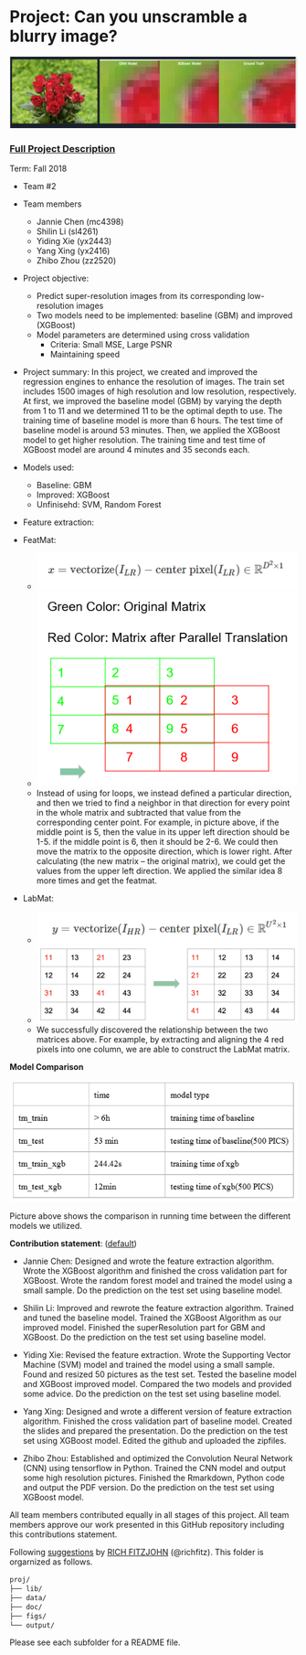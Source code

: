 # Project: Can you unscramble a blurry image? 
![image](figs/Comparison4Pic.png)

### [Full Project Description](doc/project3_desc.md)

Term: Fall 2018

+ Team #2
+ Team members
	+ Jannie Chen (mc4398)
	+ Shilin Li   (sl4261)
	+ Yiding Xie  (yx2443)
	+ Yang Xing   (yx2416)
	+ Zhibo Zhou  (zz2520)

+ Project objective:
	+ Predict super-resolution images from its corresponding low-resolution images
	+ Two models need to be implemented: baseline (GBM) and improved (XGBoost)
	+ Model parameters are determined using cross validation
		+ Criteria: Small MSE, Large PSNR
		+ Maintaining speed

+ Project summary: In this project, we created and improved the regression engines to enhance the resolution of images. The train set includes 1500 images of high resolution and low resolution, respectively. At first, we improved the baseline model (GBM) by varying the depth from 1 to 11 and we determined 11 to be the optimal depth to use. The training time of baseline model is more than 6 hours. The test time of baseline model is around 53 minutes. Then, we applied the XGBoost model to get higher resolution. The training time and test time of XGBoost model are around 4 minutes and 35 seconds each. 

+ Models used:
	+ Baseline: GBM
	+ Improved: XGBoost
	+ Unfinisehd: SVM, Random Forest

+ Feature extraction:

+ FeatMat: 
	+ ![image](figs/featmat_calc.png)
	+ ![image](figs/Feature%20Extraction.png)
	+ Instead of using for loops, we instead defined a particular direction, and then we tried to find a neighbor in that direction for every point in the whole matrix and subtracted that value from the corresponding center point. For example, in picture above, if the middle point is 5, then the value in its upper left direction should be 1-5. if the middle point is 6, then it should be 2-6.  We could then move the matrix to the opposite direction, which is lower right. After calculating (the new matrix – the original matrix), we could get the values from the upper left direction. We applied the similar idea 8 more times and get the featmat.

+ LabMat: 
	+ ![image](figs/labmat_calc.png)
	+ ![image](figs/Feature%20Extraction2.png)
	+ We successfully discovered the relationship between the two matrices above. For example, by extracting and aligning the 4 red pixels into one column, we are able to construct the LabMat matrix.


**Model Comparison**

![image](figs/time.png)

Picture above shows the comparison in running time between the different models we utilized. 
	
**Contribution statement**: ([default](doc/a_note_on_contributions.md)) 

+ Jannie Chen: Designed and wrote the feature extraction algorithm. Wrote the XGBoost algorithm and finished the cross validation part for XGBoost. Wrote the random forest model and trained the model using a small sample. Do the prediction on the test set using baseline model. 

+ Shilin Li: Improved and  rewrote the feature extraction algorithm.  Trained and tuned the baseline model. Trained the XGBoost Algorithm as our improved model. Finished the superResolution part for GBM and XGBoost. Do the prediction on the test set using baseline model. 

+ Yiding Xie: Revised the feature extraction. Wrote the Supporting Vector Machine (SVM) model and trained the model using a small sample. Found and resized 50 pictures as the test set. Tested the baseline model and XGBoost improved model. Compared the two models and provided some advice. Do the prediction on the test set using baseline model.  

+ Yang Xing: Designed and wrote a different version of feature extraction algorithm. Finished the cross validation part of baseline model. Created the slides and prepared the presentation. Do the prediction on the test set using XGBoost model. Edited the github and uploaded the zipfiles.

+ Zhibo Zhou: Established and optimized the Convolution Neural Network (CNN) using tensorflow in Python. Trained the CNN model and output some high resolution pictures. Finished the Rmarkdown, Python code and output the PDF version. Do the prediction on the test set using XGBoost model. 

All team members contributed equally in all stages of this project. All team members approve our work presented in this GitHub repository including this contributions statement. 

Following [suggestions](http://nicercode.github.io/blog/2013-04-05-projects/) by [RICH FITZJOHN](http://nicercode.github.io/about/#Team) (@richfitz). This folder is orgarnized as follows.

```
proj/
├── lib/
├── data/
├── doc/
├── figs/
└── output/
```

Please see each subfolder for a README file.
